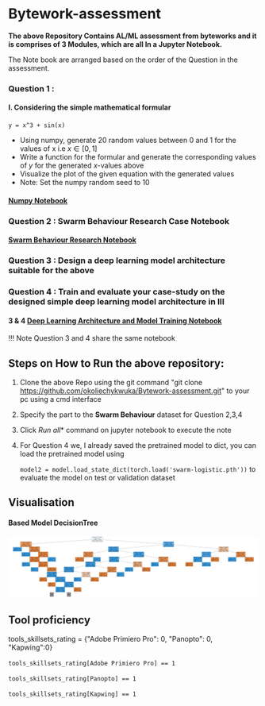 # Bytework-assessment

**The above Repository Contains AL/ML assessment from byteworks and it is comprises of 3 Modules, which are all In a Jupyter Notebook.**

The Note book are arranged based on the order of the Question in the assessment.

### Question 1 :
#### I. Considering the simple mathematical formular

    y = x^3 + sin(x)

* Using numpy, generate 20 random values between 0 and 1 for the values of x i.e $x \in [0, 1]$
* Write a function for the formular and generate the corresponding values of $y$ for the generated $x$-values above
* Visualize the plot of the given equation with the generated values
* Note: Set the numpy random seed to 10

#### [Numpy Notebook](https://github.com/okoliechykwuka/Bytework-assessment/blob/main/Numpy_function.ipynb)

### Question 2 : Swarm Behaviour Research Case Notebook

#### [Swarm Behaviour Research Notebook](https://github.com/okoliechykwuka/Bytework-assessment/blob/main/Swarm%20Behaviour%20Research%20Case%20Study.ipynb)

### Question 3 :   Design a deep learning model architecture suitable for the above

### Question 4 : Train and evaluate your case-study on the designed simple deep learning model architecture in III

####  3 & 4 [Deep Learning Architecture and Model Training Notebook](https://github.com/okoliechykwuka/Bytework-assessment/blob/main/Deep%20Learning%20part.ipynb)


!!! Note Question 3 and 4 share the same notebook

## Steps on How to Run the above repository:

1. Clone the above Repo using the git command "git clone https://github.com/okoliechykwuka/Bytework-assessment.git" to your pc using a cmd interface
2. Specify the part to the **Swarm Behaviour** dataset for Question 2,3,4
3. Click *Run all** command on jupyter notebook to execute the note
4. For Question 4 we, I already saved the pretrained model to dict, you can load the pretrained model using 

   `model2 = model.load_state_dict(torch.load('swarm-logistic.pth'))` to evaluate the model on test or validation dataset
   
 ## Visualisation
 
 #### Based Model DecisionTree
<p align="center"> 
  <kbd>
    <a href="https://github.com/okoliechykwuka/Bytework-assessment/" target="_blank"><img src="DecisionTree.png">
  </a>
  </kbd>
    
<!-- #### Projects Page
<p align="center"> 
  <kbd>
    <a href="https://github.com/okoliechykwuka/Bytework-assessment/" target="_blank"><img src="website/Projectpage.JPG">
  </a>
  </kbd> -->
    

## Tool proficiency

tools_skillsets_rating = {"Adobe Primiero Pro": 0, "Panopto": 0, "Kapwing":0}

`tools_skillsets_rating[Adobe Primiero Pro] == 1`

`tools_skillsets_rating[Panopto] == 1`

`tools_skillsets_rating[Kapwing] == 1`

